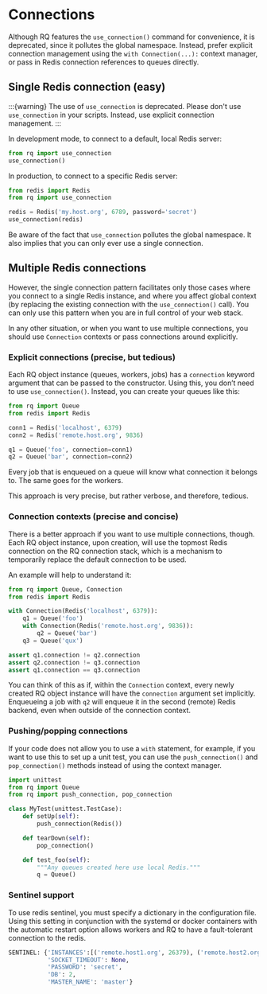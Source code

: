 # Connections

Although RQ features the `use_connection()` command for convenience,
it is deprecated, since it pollutes the global namespace. Instead,
prefer explicit connection management using the
`with Connection(...):` context manager, or pass in Redis connection
references to queues directly.

## Single Redis connection (easy)

:::{warning}
The use of `use_connection` is deprecated.
Please don't use `use_connection` in your scripts.
Instead, use explicit connection management.
:::

In development mode, to connect to a default, local Redis server:

```python
from rq import use_connection
use_connection()
```

In production, to connect to a specific Redis server:

```python
from redis import Redis
from rq import use_connection

redis = Redis('my.host.org', 6789, password='secret')
use_connection(redis)
```

Be aware of the fact that `use_connection` pollutes the global
namespace. It also implies that you can only ever use a single
connection.

## Multiple Redis connections

However, the single connection pattern facilitates only those cases
where you connect to a single Redis instance, and where you affect
global context (by replacing the existing connection with the
`use_connection()` call). You can only use this pattern when you are
in full control of your web stack.

In any other situation, or when you want to use multiple connections,
you should use `Connection` contexts or pass connections around
explicitly.

### Explicit connections (precise, but tedious)

Each RQ object instance (queues, workers, jobs) has a `connection`
keyword argument that can be passed to the constructor. Using this, you
don’t need to use `use_connection()`. Instead, you can create your
queues like this:

```python
from rq import Queue
from redis import Redis

conn1 = Redis('localhost', 6379)
conn2 = Redis('remote.host.org', 9836)

q1 = Queue('foo', connection=conn1)
q2 = Queue('bar', connection=conn2)
```

Every job that is enqueued on a queue will know what connection it
belongs to. The same goes for the workers.

This approach is very precise, but rather verbose, and therefore,
tedious.

### Connection contexts (precise and concise)

There is a better approach if you want to use multiple connections,
though. Each RQ object instance, upon creation, will use the topmost
Redis connection on the RQ connection stack, which is a mechanism to
temporarily replace the default connection to be used.

An example will help to understand it:

```python
from rq import Queue, Connection
from redis import Redis

with Connection(Redis('localhost', 6379)):
    q1 = Queue('foo')
    with Connection(Redis('remote.host.org', 9836)):
        q2 = Queue('bar')
    q3 = Queue('qux')

assert q1.connection != q2.connection
assert q2.connection != q3.connection
assert q1.connection == q3.connection
```

You can think of this as if, within the `Connection` context, every
newly created RQ object instance will have the `connection` argument
set implicitly. Enqueueing a job with `q2` will enqueue it in the
second (remote) Redis backend, even when outside of the connection
context.

### Pushing/popping connections

If your code does not allow you to use a `with` statement, for
example, if you want to use this to set up a unit test, you can use the
`push_connection()` and `pop_connection()` methods instead of using
the context manager.

```python
import unittest
from rq import Queue
from rq import push_connection, pop_connection

class MyTest(unittest.TestCase):
    def setUp(self):
        push_connection(Redis())

    def tearDown(self):
        pop_connection()

    def test_foo(self):
        """Any queues created here use local Redis."""
        q = Queue()
```

### Sentinel support

To use redis sentinel, you must specify a dictionary in the
configuration file. Using this setting in conjunction with the systemd
or docker containers with the automatic restart option allows workers
and RQ to have a fault-tolerant connection to the redis.

```python
SENTINEL: {'INSTANCES':[('remote.host1.org', 26379), ('remote.host2.org', 26379), ('remote.host3.org', 26379)],
           'SOCKET_TIMEOUT': None,
           'PASSWORD': 'secret',
           'DB': 2,
           'MASTER_NAME': 'master'}
```

